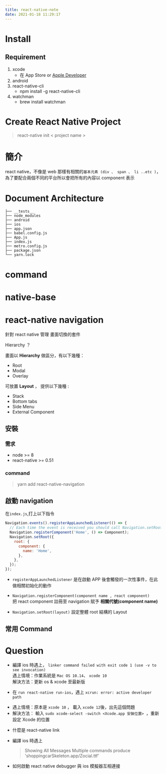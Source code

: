 ```yaml
---
title: react-native-note
date: 2021-01-18 11:29:17
---
```


# Install

## Requirement

1. xcode
   - 在 App Store or [Apple Developer](https://developer.apple.com/download/more/)
2. android
3. react-native-cli
   - npm install -g react-native-cli
4. watchman
   - brew install watchman

# Create React Native Project

> react-native init < project name >

# 簡介

react native，不像是 web 那樣有相關的`基本元素 (div 、 span 、 li ..etc )`，為了要配合兩個不同的平台所以會把所有的內容以 component 表示

# Document Architecture

```
├── __tests__
├── node_modules
├── android
├── ios
├── app.json
├── babel.config.js
├── App.js
├── index.js
├── metro.config.js
├── package.json
└── yarn.lock
```

# command

# native-base

# react-native navigation

針對 react native 管理 畫面切換的套件

Hierarchy ？

畫面以 **Hierarchy** 做區分，有以下幾種：

- Root
- Modal
- Overlay

可放置 **Layout** ， 提供以下幾種 :

- Stack
- Bottom tabs
- Side Menu
- External Component

## 安裝

### 需求

- node >= 8
- react-native >= 0.51

### command

> yarn add react-native-navigation

## 啟動 navigation

在`index.js`,打上以下指令

```javascript
Navigation.events().registerAppLaunchedListener(() => {
  // Each time the event is received you should call Navigation.setRoot
  Navigation.registerComponent('Home', () => Component);
  Navigation.setRoot({
    root: {
      component: {
        name: 'Home',
      },
    },
  });
});
```

- `registerAppLaunchedListener` 是在啟動 APP 後會觸發的一次性事件，在此做相關初始化的動作

- `Navigation.registerComponent(component name , react component)`  
  把 react component 註冊至 navigation 賦予 **相關代號(component name)**

- `Navigation.setRoot(layout)` 設定整體 root 結構的 Layout

## 常用 Command

# Question

- 編譯 ios 時遇上， `linker command failed with exit code 1 (use -v to see invocation)`  
  遇上情境：作業系統是 `Mac OS 10.14`、 `xcode 10`  
  解決方法：更新 os & xcode 至最新版

- 在 `run react-native run-ios`，遇上 `xcrun: error: active developer path`

* 遇上情境：原本是 `xcode 10` ， 載入 `xcode 12`後，出先這個問題
* 解決方法： 輸入 `sudo xcode-select -switch <Xcode.app 安裝位置> `，重新設定 Xcode 的位置

- 什麼是 react-native link

- 編譯 ios 時遇上

  > Showing All Messages
  > Multiple commands produce 'shoppingcarSkeleton.app/Zocial.ttf'

- 如何啟動 react native debugger 與 ios 模擬器互相連接

